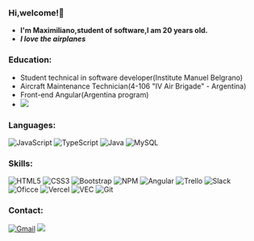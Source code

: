 ### Hi,welcome!👋

* **I'm Maximiliano,student of software,I am 20 years old.**
* ***I love the airplanes***




### Education:
* Student technical in software developer(Institute Manuel Belgrano)
* Aircraft Maintenance Technician(4-106 "IV Air Brigade" - Argentina)
* Front-end Angular(Argentina program)
* ![](https://img.shields.io/badge/Udemy-EC5252?style=for-the-badge&logo=Udemy&logoColor=white)

### Languages:
![JavaScript](https://img.shields.io/badge/javascript-%23323330.svg?style=for-the-badge&logo=javascript&logoColor=%23F7DF1E)
![TypeScript](https://img.shields.io/badge/TypeScript-007ACC?style=for-the-badge&logo=typescript&logoColor=white)
![Java](https://img.shields.io/badge/java-%23ED8B00.svg?style=for-the-badge&logo=openjdk&logoColor=white)
![MySQL](https://img.shields.io/badge/MySQL-00000F?style=for-the-badge&logo=mysql&logoColor=white)

### Skills:
![HTML5](https://img.shields.io/badge/HTML5-E34F26?style=for-the-badge&logo=html5&logoColor=white)
![CSS3](https://img.shields.io/badge/CSS3-1572B6?style=for-the-badge&logo=css3&logoColor=white)
![Bootstrap](https://img.shields.io/badge/Bootstrap-563D7C?style=for-the-badge&logo=bootstrap&logoColor=white)
![NPM](https://img.shields.io/badge/npm-CB3837?style=for-the-badge&logo=npm&logoColor=white)
![Angular](https://img.shields.io/badge/Angular-DD0031?style=for-the-badge&logo=angular&logoColor=white)
![Trello](https://img.shields.io/badge/Trello-0052CC?style=for-the-badge&logo=trello&logoColor=white)
![Slack](https://img.shields.io/badge/Slack-4A154B?style=for-the-badge&logo=slack&logoColor=white)
![Oficce](https://img.shields.io/badge/Microsoft_Office-D83B01?style=for-the-badge&logo=microsoft-office&logoColor=white)
![Vercel](https://img.shields.io/badge/Vercel-000000?style=for-the-badge&logo=vercel&logoColor=white)
![VEC](https://img.shields.io/badge/Visual_Studio_Code-0078D4?style=for-the-badge&logo=visual%20studio%20code&logoColor=white)
![Git](https://img.shields.io/badge/GIT-E44C30?style=for-the-badge&logo=git&logoColor=white)




### Contact:
[![Gmail](https://img.shields.io/badge/Gmail-D14836?style=for-the-badge&logo=gmail&logoColor=white)](mailto:antolustraducciones@gmail.com)
![](https://img.shields.io/badge/website-000000?style=for-the-badge&logo=About.me&logoColor=white)
